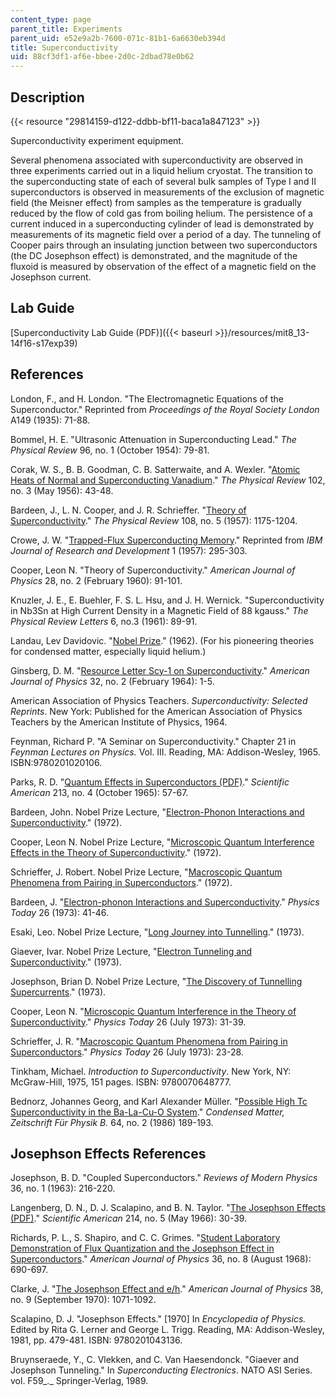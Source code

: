```yaml
---
content_type: page
parent_title: Experiments
parent_uid: e52e9a2b-7600-071c-81b1-6a6630eb394d
title: Superconductivity
uid: 88cf3df1-af6e-bbee-2d0c-2dbad78e0b62
---
```


Description
-----------

{{< resource "29814159-d122-ddbb-bf11-baca1a847123" >}}

Superconductivity experiment equipment.

Several phenomena associated with superconductivity are observed in three experiments carried out in a liquid helium cryostat. The transition to the superconducting state of each of several bulk samples of Type I and II superconductors is observed in measurements of the exclusion of magnetic field (the Meisner effect) from samples as the temperature is gradually reduced by the flow of cold gas from boiling helium. The persistence of a current induced in a superconducting cylinder of lead is demonstrated by measurements of its magnetic field over a period of a day. The tunneling of Cooper pairs through an insulating junction between two superconductors (the DC Josephson effect) is demonstrated, and the magnitude of the fluxoid is measured by observation of the effect of a magnetic field on the Josephson current.

Lab Guide
---------

[Superconductivity Lab Guide (PDF)]({{< baseurl >}}/resources/mit8_13-14f16-s17exp39)

References
----------

London, F., and H. London. "The Electromagnetic Equations of the Superconductor." Reprinted from _Proceedings of the Royal Society London_ A149 (1935): 71-88.

Bommel, H. E. "Ultrasonic Attenuation in Superconducting Lead." _The Physical Review_ 96, no. 1 (October 1954): 79-81.

Corak, W. S., B. B. Goodman, C. B. Satterwaite, and A. Wexler. "[Atomic Heats of Normal and Superconducting Vanadium](https://journals.aps.org/pr/abstract/10.1103/PhysRev.102.656)." _The Physical Review_ 102, no. 3 (May 1956): 43-48.

Bardeen, J., L. N. Cooper, and J. R. Schrieffer. "[Theory of Superconductivity](https://journals.aps.org/pr/abstract/10.1103/PhysRev.108.1175)." _The Physical Review_ 108, no. 5 (1957): 1175-1204.

Crowe, J. W. "[Trapped-Flux Superconducting Memory](https://ieeexplore.ieee.org/document/5392695/)." Reprinted from _IBM Journal of Research and Development_ 1 (1957): 295-303.

Cooper, Leon N. "Theory of Superconductivity." _American Journal of Physics_ 28, no. 2 (February 1960): 91-101.

Knuzler, J. E., E. Buehler, F. S. L. Hsu, and J. H. Wernick. "Superconductivity in Nb3Sn at High Current Density in a Magnetic Field of 88 kgauss." _The Physical Review Letters_ 6, no.3 (1961): 89-91.

Landau, Lev Davidovic. "[Nobel Prize](https://www.nobelprize.org/nobel_prizes/physics/laureates/1962/)." (1962). (For his pioneering theories for condensed matter, especially liquid helium.)

Ginsberg, D. M. "[Resource Letter Scy-1 on Superconductivity](https://aapt.scitation.org/doi/10.1119/1.1970157)." _American Journal of Physics_ 32, no. 2 (February 1964): 1-5.

American Association of Physics Teachers. _Superconductivity: Selected Reprints_. New York: Published for the American Association of Physics Teachers by the American Institute of Physics, 1964.

Feynman, Richard P. "A Seminar on Superconductivity." Chapter 21 in _Feynman Lectures on Physics._ Vol. III. Reading, MA: Addison-Wesley, 1965. ISBN:9780201020106.

Parks, R. D. "[Quantum Effects in Superconductors (PDF)](https://www.nature.com/scientificamerican/journal/v213/n4/pdf/scientificamerican1065-57.pdf)." _Scientific American_ 213, no. 4 (October 1965): 57-67.

Bardeen, John. Nobel Prize Lecture, "[Electron-Phonon Interactions and Superconductivity](https://www.nobelprize.org/prizes/physics/1972/bardeen/lecture/)." (1972).

Cooper, Leon N. Nobel Prize Lecture, "[Microscopic Quantum Interference Effects in the Theory of Superconductivity](https://www.nobelprize.org/prizes/physics/1972/cooper/lecture/)." (1972).

Schrieffer, J. Robert. Nobel Prize Lecture, "[Macroscopic Quantum Phenomena from Pairing in Superconductors](https://www.nobelprize.org/prizes/physics/1972/schrieffer/lecture/)." (1972).

Bardeen, J. "[Electron-phonon Interactions and Superconductivity](https://physicstoday.scitation.org/doi/10.1063/1.3128140)." _Physics Today_ 26 (1973): 41-46.

Esaki, Leo. Nobel Prize Lecture, "[Long Journey into Tunnelling](https://www.nobelprize.org/prizes/physics/1973/esaki/lecture/)." (1973).

Giaever, Ivar. Nobel Prize Lecture, "[Electron Tunneling and Superconductivity](https://www.nobelprize.org/prizes/physics/1973/giaever/lecture/)." (1973).

Josephson, Brian D. Nobel Prize Lecture, "[The Discovery of Tunnelling Supercurrents](https://www.nobelprize.org/prizes/physics/1973/josephson/lecture/)." (1973).

Cooper, Leon N. "[Microscopic Quantum Interference in the Theory of Superconductivity](https://physicstoday.scitation.org/doi/10.1063/1.3128139)." _Physics Today_ 26 (July 1973): 31-39.

Schrieffer, J. R. "[Macroscopic Quantum Phenomena from Pairing in Superconductors](https://physicstoday.scitation.org/doi/10.1063/1.3128138)." _Physics Today_ 26 (July 1973): 23-28.

Tinkham, Michael. _Introduction to Superconductivity_. New York, NY: McGraw-Hill, 1975, 151 pages. ISBN: 9780070648777.

Bednorz, Johannes Georg, and Karl Alexander Müller. "[Possible High Tc Superconductivity in the Ba-La-Cu-O System](https://link.springer.com/article/10.1007%2FBF01303701)." _Condensed Matter, Zeitschrift Für Physik B._ 64, no. 2 (1986) 189-193.

Josephson Effects References
----------------------------

Josephson, B. D. "Coupled Superconductors." _Reviews of Modern Physics_ 36, no. 1 (1963): 216-220.

Langenberg, D. N., D. J. Scalapino, and B. N. Taylor. "[The Josephson Effects (PDF)](https://www.nature.com/scientificamerican/journal/v214/n5/pdf/scientificamerican0566-30.pdf)." _Scientific American_ 214, no. 5 (May 1966): 30-39.

Richards, P. L., S. Shapiro, and C. C. Grimes. "[Student Laboratory Demonstration of Flux Quantization and the Josephson Effect in Superconductors](https://aapt.scitation.org/doi/10.1119/1.1975091)." _American Journal of Physics_ 36, no. 8 (August 1968): 690-697.

Clarke, J. "[The Josephson Effect and e/h](https://aapt.scitation.org/doi/10.1119/1.1976556)." _American Journal of Physics_ 38, no. 9 (September 1970): 1071-1092.

Scalapino, D. J. "Josephson Effects." \[1970\] In _Encyclopedia of Physics._ Edited by Rita G. Lerner and George L. Trigg. Reading, MA: Addison-Wesley, 1981, pp. 479-481. ISBN: 9780201043136.

Bruynseraede, Y., C. Vlekken, and C. Van Haesendonck. "Giaever and Josephson Tunneling." In _Superconducting Electronics_. NATO ASI Series. vol. F59_._ Springer-Verlag, 1989.